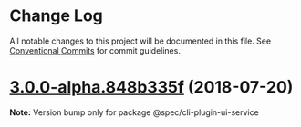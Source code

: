 # Change Log

All notable changes to this project will be documented in this file.
See [Conventional Commits](https://conventionalcommits.org) for commit guidelines.

<a name="3.0.0-alpha.848b335f"></a>
# [3.0.0-alpha.848b335f](https://github.com/joshblack/spec/compare/v2.1.2...v3.0.0-alpha.848b335f) (2018-07-20)




**Note:** Version bump only for package @spec/cli-plugin-ui-service

